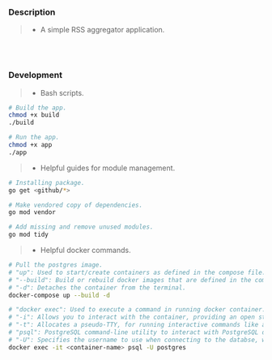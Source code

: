 ### Description
> - A simple RSS aggregator application.

<br />
<br />



### Development
> - Bash scripts.
```bash
# Build the app.
chmod +x build
./build

# Run the app.
chmod +x app
./app
```

> - Helpful guides for module management.
```bash
# Installing package.
go get <github/*>

# Make vendored copy of dependencies.
go mod vendor

# Add missing and remove unused modules.
go mod tidy
```

> - Helpful docker commands.
```bash
# Pull the postgres image.
# "up": Used to start/create containers as defined in the compose file.
# "--build": Build or rebuild docker images that are defined in the compose file.
# "-d": Detaches the container from the terminal.
docker-compose up --build -d

# "docker exec": Used to execute a command in running docker container.
# "-i": Allows you to interact with the container, providing an open standard input (stdin).
# "-t": Allocates a pseudo-TTY, for running interactive commands like a PostgreSQL REPL.
# "psql": PostgreSQL command-line utility to interact with PostgreSQL database.
# "-U": Specifies the username to use when connecting to the databse, which is postgres.
docker exec -it <container-name> psql -U postgres
```
